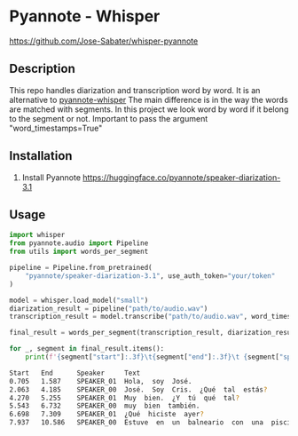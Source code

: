 # Pyannote - Whisper
https://github.com/Jose-Sabater/whisper-pyannote

## Description
This repo handles diarization and transcription word by word.
It is an alternative to [pyannote-whisper](https://github.com/yinruiqing/pyannote-whisper)
The main difference is in the way the words are matched with segments. In this project we look word by word if it belong to the segment or not.
Important to pass the argument "word_timestamps=True"

## Installation
1. Install Pyannote https://huggingface.co/pyannote/speaker-diarization-3.1

## Usage

```python
import whisper
from pyannote.audio import Pipeline
from utils import words_per_segment

pipeline = Pipeline.from_pretrained(
    "pyannote/speaker-diarization-3.1", use_auth_token="your/token"
)

model = whisper.load_model("small")
diarization_result = pipeline("path/to/audio.wav")
transcription_result = model.transcribe("path/to/audio.wav", word_timestamps=True)

final_result = words_per_segment(transcription_result, diarization_result)

for _, segment in final_result.items():
    print(f'{segment["start"]:.3f}\t{segment["end"]:.3f}\t {segment["speaker"]}\t{segment["text"]}')

```

```bash
Start   End      Speaker     Text
0.705	1.587	 SPEAKER_01	 Hola,  soy  José.
2.063	4.185	 SPEAKER_00	 José.  Soy  Cris.  ¿Qué  tal  estás?
4.270	5.255	 SPEAKER_01	 Muy  bien.  ¿Y  tú  qué  tal?
5.543	6.732	 SPEAKER_00	 muy  bien  también.
6.698	7.309	 SPEAKER_01	 ¿Qué  hiciste  ayer?
7.937	10.586	 SPEAKER_00	 Estuve  en  un  balneario  con  una  piscina  y  tú.
```
